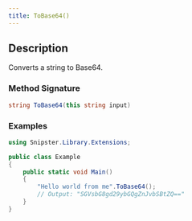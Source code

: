 ```yaml
---
title: ToBase64()
---
```


## Description
Converts a string to Base64.

### Method Signature

```csharp
string ToBase64(this string input)
```
### Examples

```csharp
using Snipster.Library.Extensions;

public class Example
{
    public static void Main()
    {
        "Hello world from me".ToBase64();
        // Output: "SGVsbG8gd29ybGQgZnJvbSBtZQ=="
    }
}
```